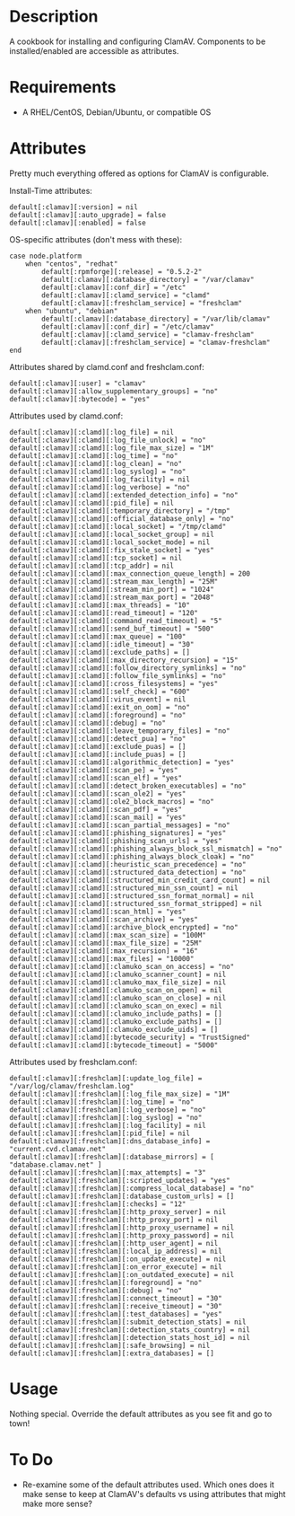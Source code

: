 Description
===========
A cookbook for installing and configuring ClamAV. Components to be installed/enabled
are accessible as attributes.

Requirements
============
* A RHEL/CentOS, Debian/Ubuntu, or compatible OS

Attributes
==========
Pretty much everything offered as options for ClamAV is configurable.

Install-Time attributes:

    default[:clamav][:version] = nil 
    default[:clamav][:auto_upgrade] = false
    default[:clamav][:enabled] = false

OS-specific attributes (don't mess with these):

    case node.platform
        when "centos", "redhat"
            default[:rpmforge][:release] = "0.5.2-2"
            default[:clamav][:database_directory] = "/var/clamav"
            default[:clamav][:conf_dir] = "/etc"
            default[:clamav][:clamd_service] = "clamd"
            default[:clamav][:freshclam_service] = "freshclam"
        when "ubuntu", "debian"
            default[:clamav][:database_directory] = "/var/lib/clamav"
            default[:clamav][:conf_dir] = "/etc/clamav"
            default[:clamav][:clamd_service] = "clamav-freshclam"
            default[:clamav][:freshclam_service] = "clamav-freshclam"
    end

Attributes shared by clamd.conf and freshclam.conf:

    default[:clamav][:user] = "clamav"
    default[:clamav][:allow_supplementary_groups] = "no"
    default[:clamav][:bytecode] = "yes"

Attributes used by clamd.conf:

    default[:clamav][:clamd][:log_file] = nil
    default[:clamav][:clamd][:log_file_unlock] = "no"
    default[:clamav][:clamd][:log_file_max_size] = "1M"
    default[:clamav][:clamd][:log_time] = "no"
    default[:clamav][:clamd][:log_clean] = "no"
    default[:clamav][:clamd][:log_syslog] = "no"
    default[:clamav][:clamd][:log_facility] = nil 
    default[:clamav][:clamd][:log_verbose] = "no"
    default[:clamav][:clamd][:extended_detection_info] = "no"
    default[:clamav][:clamd][:pid_file] = nil 
    default[:clamav][:clamd][:temporary_directory] = "/tmp"
    default[:clamav][:clamd][:official_database_only] = "no"
    default[:clamav][:clamd][:local_socket] = "/tmp/clamd"
    default[:clamav][:clamd][:local_socket_group] = nil 
    default[:clamav][:clamd][:local_socket_mode] = nil 
    default[:clamav][:clamd][:fix_stale_socket] = "yes"
    default[:clamav][:clamd][:tcp_socket] = nil 
    default[:clamav][:clamd][:tcp_addr] = nil 
    default[:clamav][:clamd][:max_connection_queue_length] = 200 
    default[:clamav][:clamd][:stream_max_length] = "25M"
    default[:clamav][:clamd][:stream_min_port] = "1024"
    default[:clamav][:clamd][:stream_max_port] = "2048"
    default[:clamav][:clamd][:max_threads] = "10"
    default[:clamav][:clamd][:read_timeout] = "120"
    default[:clamav][:clamd][:command_read_timeout] = "5" 
    default[:clamav][:clamd][:send_buf_timeout] = "500"
    default[:clamav][:clamd][:max_queue] = "100"
    default[:clamav][:clamd][:idle_timeout] = "30"
    default[:clamav][:clamd][:exclude_paths] = []
    default[:clamav][:clamd][:max_directory_recursion] = "15"
    default[:clamav][:clamd][:follow_directory_symlinks] = "no"
    default[:clamav][:clamd][:follow_file_symlinks] = "no"
    default[:clamav][:clamd][:cross_filesystems] = "yes"
    default[:clamav][:clamd][:self_check] = "600"
    default[:clamav][:clamd][:virus_event] = nil 
    default[:clamav][:clamd][:exit_on_oom] = "no"
    default[:clamav][:clamd][:foreground] = "no"
    default[:clamav][:clamd][:debug] = "no"
    default[:clamav][:clamd][:leave_temporary_files] = "no"
    default[:clamav][:clamd][:detect_pua] = "no"
    default[:clamav][:clamd][:exclude_puas] = []
    default[:clamav][:clamd][:include_puas] = []
    default[:clamav][:clamd][:algorithmic_detection] = "yes"
    default[:clamav][:clamd][:scan_pe] = "yes"
    default[:clamav][:clamd][:scan_elf] = "yes"
    default[:clamav][:clamd][:detect_broken_executables] = "no"
    default[:clamav][:clamd][:scan_ole2] = "yes"
    default[:clamav][:clamd][:ole2_block_macros] = "no"
    default[:clamav][:clamd][:scan_pdf] = "yes"
    default[:clamav][:clamd][:scan_mail] = "yes"
    default[:clamav][:clamd][:scan_partial_messages] = "no"
    default[:clamav][:clamd][:phishing_signatures] = "yes"
    default[:clamav][:clamd][:phishing_scan_urls] = "yes"
    default[:clamav][:clamd][:phishing_always_block_ssl_mismatch] = "no"
    default[:clamav][:clamd][:phishing_always_block_cloak] = "no"
    default[:clamav][:clamd][:heuristic_scan_precedence] = "no"
    default[:clamav][:clamd][:structured_data_detection] = "no"
    default[:clamav][:clamd][:structured_min_credit_card_count] = nil 
    default[:clamav][:clamd][:structured_min_ssn_count] = nil 
    default[:clamav][:clamd][:structured_ssn_format_normal] = nil 
    default[:clamav][:clamd][:structured_ssn_format_stripped] = nil 
    default[:clamav][:clamd][:scan_html] = "yes"
    default[:clamav][:clamd][:scan_archive] = "yes"
    default[:clamav][:clamd][:archive_block_encrypted] = "no"
    default[:clamav][:clamd][:max_scan_size] = "100M"
    default[:clamav][:clamd][:max_file_size] = "25M"
    default[:clamav][:clamd][:max_recursion] = "16"
    default[:clamav][:clamd][:max_files] = "10000"
    default[:clamav][:clamd][:clamuko_scan_on_access] = "no"
    default[:clamav][:clamd][:clamuko_scanner_count] = nil 
    default[:clamav][:clamd][:clamuko_max_file_size] = nil 
    default[:clamav][:clamd][:clamuko_scan_on_open] = nil 
    default[:clamav][:clamd][:clamuko_scan_on_close] = nil 
    default[:clamav][:clamd][:clamuko_scan_on_exec] = nil 
    default[:clamav][:clamd][:clamuko_include_paths] = []
    default[:clamav][:clamd][:clamuko_exclude_paths] = []
    default[:clamav][:clamd][:clamuko_exclude_uids] = []
    default[:clamav][:clamd][:bytecode_security] = "TrustSigned"
    default[:clamav][:clamd][:bytecode_timeout] = "5000"

Attributes used by freshclam.conf:

    default[:clamav][:freshclam][:update_log_file] = "/var/log/clamav/freshclam.log"
    default[:clamav][:freshclam][:log_file_max_size] = "1M"
    default[:clamav][:freshclam][:log_time] = "no"
    default[:clamav][:freshclam][:log_verbose] = "no"
    default[:clamav][:freshclam][:log_syslog] = "no"
    default[:clamav][:freshclam][:log_facility] = nil 
    default[:clamav][:freshclam][:pid_file] = nil 
    default[:clamav][:freshclam][:dns_database_info] = "current.cvd.clamav.net"
    default[:clamav][:freshclam][:database_mirrors] = [ "database.clamav.net" ]
    default[:clamav][:freshclam][:max_attempts] = "3" 
    default[:clamav][:freshclam][:scripted_updates] = "yes"
    default[:clamav][:freshclam][:compress_local_database] = "no"
    default[:clamav][:freshclam][:database_custom_urls] = []
    default[:clamav][:freshclam][:checks] = "12"
    default[:clamav][:freshclam][:http_proxy_server] = nil 
    default[:clamav][:freshclam][:http_proxy_port] = nil 
    default[:clamav][:freshclam][:http_proxy_username] = nil 
    default[:clamav][:freshclam][:http_proxy_password] = nil 
    default[:clamav][:freshclam][:http_user_agent] = nil 
    default[:clamav][:freshclam][:local_ip_address] = nil 
    default[:clamav][:freshclam][:on_update_execute] = nil 
    default[:clamav][:freshclam][:on_error_execute] = nil 
    default[:clamav][:freshclam][:on_outdated_execute] = nil 
    default[:clamav][:freshclam][:foreground] = "no"
    default[:clamav][:freshclam][:debug] = "no"
    default[:clamav][:freshclam][:connect_timeout] = "30"
    default[:clamav][:freshclam][:receive_timeout] = "30"
    default[:clamav][:freshclam][:test_databases] = "yes"
    default[:clamav][:freshclam][:submit_detection_stats] = nil 
    default[:clamav][:freshclam][:detection_stats_country] = nil 
    default[:clamav][:freshclam][:detection_stats_host_id] = nil 
    default[:clamav][:freshclam][:safe_browsing] = nil 
    default[:clamav][:freshclam][:extra_databases] = []


Usage
=====
Nothing special. Override the default attributes as you see fit and go to town!

To Do
=====
* Re-examine some of the default attributes used. Which ones does it make sense
to keep at ClamAV's defaults vs using attributes that might make more sense?
